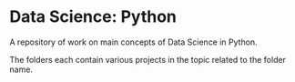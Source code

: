 # Data Science: Python
A repository of work on main concepts of Data Science in Python.

The folders each contain various projects in the topic related to the folder name.
